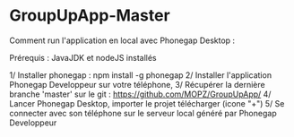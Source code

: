 # GroupUpApp-Master

Comment run l'application en local avec Phonegap Desktop :

Prérequis : JavaJDK et nodeJS installés

1/ Installer phonegap : npm install -g phonegap 
2/ Installer l'application Phonegap Developpeur sur votre téléphone,
3/ Récupérer la dernière branche 'master' sur le git : https://github.com/MOPZ/GroupUpApp/
4/ Lancer Phonegap Desktop, importer le projet télécharger (icone "+")
5/ Se connecter avec son téléphone sur le serveur local généré par Phonegap Developpeur
